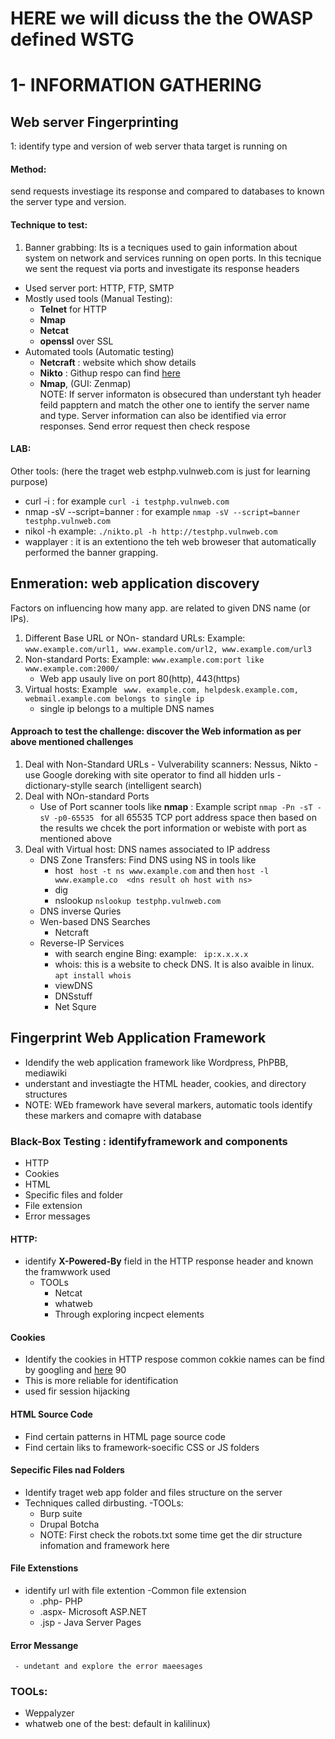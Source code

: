 # HERE we will dicuss the the OWASP defined WSTG








# 1- INFORMATION GATHERING



## Web server Fingerprinting

1: identify type and version of web server thata target is running on

#### Method: 
send requests investiage its response and compared to databases to known the server type and version.

#### Technique to test:
1. Banner grabbing: Its is a tecniques used to gain information about system on network and services running on open ports. In this tecnique we sent the
   request via ports and investigate its response headers
  - Used server port: HTTP, FTP, SMTP
  - Mostly used tools (Manual Testing):
    - **Telnet** for HTTP
    - **Nmap**
    - **Netcat**
    - **openssl** over SSL
  - Automated tools (Automatic testing)
    -  **Netcraft** : website which show details
    -  **Nikto** : Githup respo can find [here](https://github.com/sullo/nikto)
    -  **Nmap**, (GUI: Zenmap)  
 NOTE: 
 If server informaton is obsecured than understant tyh header feild papptern and match the other one to ientify the server name and type.
 Server information can also be identified via error responses. Send error request then check respose 
 
 #### LAB: 
 Other tools: (here the traget web estphp.vulnweb.com is just for learning purpose)
 - curl -i <target web url> : for example ```curl -i testphp.vulnweb.com```
 - nmap -sV --script=banner <target web url> : for example ``` nmap -sV --script=banner testphp.vulnweb.com ```
 - nikol -h <traget web url> example: ```./nikto.pl -h http://testphp.vulnweb.com```
 - wapplayer : it is an extentiono the teh web broweser that automatically performed the banner grapping.
   

  ## Enmeration: web application discovery 
  Factors on influencing how many app. are related to given DNS name (or IPs).
  1. Different Base URL or NOn- standard URLs: Example: ```www.example.com/url1, www.example.com/url2, www.example.com/url3```
  2. Non-standard Ports: Example: ``` www.example.com:port like www.example.com:2000/ ```
     - Web app usauly live on port 80(http), 443(https)
  3. Virtual hosts: Example ``` www. example.com, helpdesk.example.com, webmail.example.com belongs to single ip```
     - single ip belongs to a multiple DNS names
   
   #### Approach to test the challenge: discover the Web information as per above mentioned challenges
   
   1. Deal with Non-Standard URLs 
     - Vulverability scanners: Nessus, Nikto
     - use Google doreking with site operator to find all hidden urls
     - dictionary-stylle search (intelligent search)
  2. Deal with NOn-standard Ports
     - Use of Port scanner tools like **nmap** : Example script ```nmap -Pn -sT -sV -p0-65535 ``` for all 65535 TCP port address space
       then based on the results we chcek the port information or webiste with port as mentioned above
  3. Deal with Virtual host: DNS names associated to IP address 
     - DNS Zone Transfers: Find DNS using NS in tools like
       - host  ``` host -t ns www.example.com``` and then ```host -l www.example.co  <dns result oh host with ns>```
       - dig
       - nslookup   ``` nslookup testphp.vulnweb.com ```
     - DNS inverse Quries
     - Wen-based DNS Searches
       - Netcraft
     - Reverse-IP Services
       - with search engine Bing: example: ``` ip:x.x.x.x```
       - whois: this is a website to check DNS. It is also avaible in linux. ```apt install whois```
       - viewDNS
       - DNSstuff
       - Net Squre
   
## Fingerprint Web Application Framework
   - Idendify the web application framework like Wordpress, PhPBB, mediawiki
   - understant and investiagte the HTML header, cookies, and directory structures
   - NOTE: WEb framework have several markers, automatic tools identify these markers and comapre with database
   
### Black-Box Testing : identifyframework and components
   - HTTP
   - Cookies
   - HTML
   - Specific files and folder
   - File extension
   - Error messages
   
#### HTTP:
- identify **X-Powered-By** field in the HTTP response header and known the framwwork used
  - TOOLs
    - Netcat
    - whatweb
    - Through exploring incpect elements
#### Cookies
   - Identify the cookies in HTTP respose common cokkie names can be find by googling and [here](https://github.com/OWASP/wstg/blob/master/document/4-Web_Application_Security_Testing/01-Information_Gathering/08-Fingerprint_Web_Application_Framework.md)
90
   - This is more reliable for identification 
   - used fir session hijacking
   
#### HTML Source Code
   - Find certain patterns in HTML page source code
   - Find certain liks to framework-soecific CSS or JS folders
#### Sepecific Files nad Folders
   - Identify traget web app folder and files structure on the server
   - Techniques called dirbusting.
   -TOOLs:
     - Burp suite
     - Drupal Botcha 
     - NOTE: First check the robots.txt some time get the dir structure infomation and framework here
 #### File Extenstions
   - identify url with file extention
   -Common file extension
      - .php- PHP
      - .aspx- Microsoft ASP.NET
      - .jsp - Java Server Pages
 
 #### Error Messange
   
     - undetant and explore the error maeesages
### TOOLs:
   - Weppalyzer
   - whatweb one of the best: default in kalilinux)
   
   
   
   
   
   
   
 

